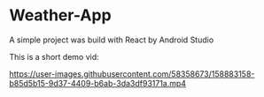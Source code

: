 # Weather-App

A simple project was build with React by Android Studio 

This is a short demo vid: 

https://user-images.githubusercontent.com/58358673/158883158-b85d5b15-9d37-4409-b6ab-3da3df93171a.mp4

